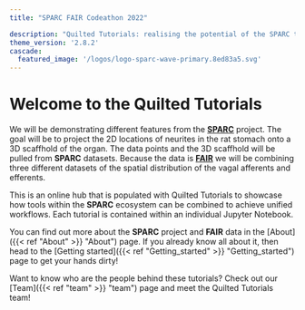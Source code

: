 ```yaml
---
title: "SPARC FAIR Codeathon 2022"

description: "Quilted Tutorials: realising the potential of the SPARC toolkit"
theme_version: '2.8.2'
cascade:
  featured_image: '/logos/logo-sparc-wave-primary.8ed83a5.svg'
---
```

# **Welcome to the Quilted Tutorials**
We will be demonstrating different features from the [**SPARC**](https://sparc.science/) project. The goal will be to project the 2D locations of neurites in the rat stomach onto a 3D scaffhold of the organ. The data points and the 3D scaffhold will be pulled from **SPARC** datasets. Because the data is [**FAIR**](https://www.nature.com/articles/sdata201618) we will be combining three different datasets of the spatial distribution of the vagal afferents and efferents. 

This is an online hub that is populated with Quilted Tutorials to showcase how tools within the **SPARC** ecosystem can be combined to achieve unified workflows. Each tutorial is contained within an individual Jupyter Notebook.

You can find out more about the **SPARC** project and **FAIR** data in the [About]({{< ref "About" >}} "About") page. If you already know all about it, then head to the [Getting started]({{< ref "Getting_started" >}} "Getting_started") page to get your hands dirty!

Want to know who are the people behind these tutorials? Check out our [Team]({{< ref "team" >}} "team") page and meet the Quilted Tutorials team!
